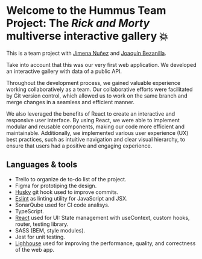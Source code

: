 # Welcome to the Hummus Team Project: The _Rick and Morty_ multiverse interactive gallery 💥

This is a team project with [Jimena Nuñez](https://github.com/Jimenaaaaaa) and [Joaquín Bezanilla](https://github.com/jbokyes).

Take into account that this was our very first web application. We developed an interactive gallery with data of a public API.

Throughout the development process, we gained valuable experience working collaboratively as a team. Our collaborative efforts were facilitated by Git version control, which allowed us to work on the same branch and merge changes in a seamless and efficient manner.

We also leveraged the benefits of React to create an interactive and responsive user interface. By using React, we were able to implement modular and reusable components, making our code more efficient and maintainable. Additionally, we implemented various user experience (UX) best practices, such as intuitive navigation and clear visual hierarchy, to ensure that users had a positive and engaging experience.

## Languages & tools

- Trello to organize de to-do list of the project.
- Figma for prototiping the design.
- [Husky](https://www.npmjs.com/package/husky) git hook used to improve commits.
- [Eslint](https://eslint.org/docs/latest/use/getting-started#quick-start) as linting utility for JavaScript and JSX.
- SonarQube used for CI code analisys.
- TypeScript.
- [React](https://es.react.dev/) used for UI: State management with useContext, custom hooks, router, testing library.
- SASS (BEM, style modules).
- Jest for unit testing.
- [Lighhouse](https://chrome.google.com/webstore/detail/lighthouse/blipmdconlkpinefehnmjammfjpmpbjk?hl=es) used for improving the performance, quality, and correctness of the web app.
